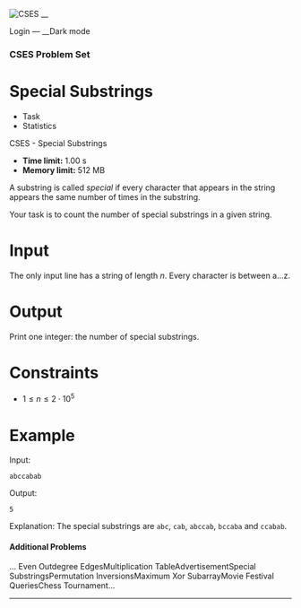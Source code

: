 ![CSES](/logo.png?1) __

Login — __Dark mode

### CSES Problem Set

# Special Substrings

  * Task
  * Statistics

CSES - Special Substrings

  * **Time limit:** 1.00 s
  * **Memory limit:** 512 MB

A substring is called _special_ if every character that appears in the string
appears the same number of times in the substring.

Your task is to count the number of special substrings in a given string.

# Input

The only input line has a string of length $n$. Every character is between
a...z.

# Output

Print one integer: the number of special substrings.

# Constraints

  * $1 \le n \le 2 \cdot 10^5$

# Example

Input:

``` abccabab ```

Output:

``` 5 ```

Explanation: The special substrings are `abc`, `cab`, `abccab`, `bccaba` and
`ccabab`.

#### Additional Problems

... Even Outdegree EdgesMultiplication TableAdvertisementSpecial
SubstringsPermutation InversionsMaximum Xor SubarrayMovie Festival
QueriesChess Tournament...

* * *

